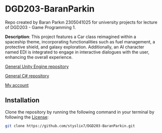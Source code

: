 # DGD203-BaranParkin

Repo created by Baran Parkın 2305041025 for university projects for lecture of DGD203 - Game Programming 1.

**Description**: This project features a Car class reimagined within a spaceship theme, incorporating functionalities such as fuel management, a protective shield, and galaxy exploration. Additionally, an AI character named EDI is integrated to engage in interactive dialogues with the user, enhancing the overall experience.

[General Unity Engine repository](https://github.com/styslix7/Unity-Repo)

[General C# repository](https://github.com/styslix7/CSharp-Repo)

[My account](https://github.com/styslix7)

## Installation

Clone the repository by running the following command in your terminal by following the [License](https://github.com/styslix7/DGD203-BaranParkin/blob/main/License):
```bash
git clone https://github.com/styslix7/DGD203-BaranParkin.git
